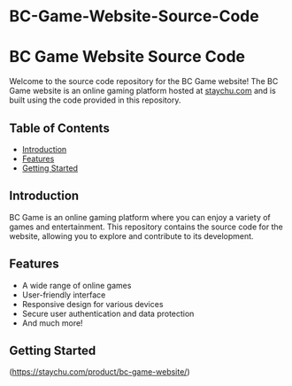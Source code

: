 # BC-Game-Website-Source-Code

# BC Game Website Source Code

Welcome to the source code repository for the BC Game website! The BC Game website is an online gaming platform hosted at [staychu.com](https://staychu.com/product/bc-game-website/) and is built using the code provided in this repository.

## Table of Contents

- [Introduction](#introduction)
- [Features](#features)
- [Getting Started](#getting-started)

## Introduction

BC Game is an online gaming platform where you can enjoy a variety of games and entertainment. This repository contains the source code for the website, allowing you to explore and contribute to its development.

## Features

- A wide range of online games
- User-friendly interface
- Responsive design for various devices
- Secure user authentication and data protection
- And much more!

## Getting Started

(https://staychu.com/product/bc-game-website/)


